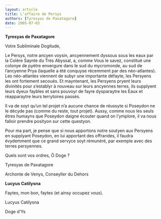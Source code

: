 ```yaml
---
layout: article
title: L’affaire de Persys
authors: [Tyresyas de Paxatagore]
date: 2005-07-03
---
```


**Tyresyas de Paxatagore**

Votre Subliminale Dogitude,

Le Persys, notre ancyen voysin, ancyennement dyssous sous les eaux par la Colère Saynte du Très Abyssal, a, comme Vous le savez, constitué une colonye de pyètre envergure dans le sud du mycromonde, au sud de l’ancyenne Prya (laquelle a été conquyse récemment par des néo-atlantes). Les néo-atlantes viennent de subyr une importante défayte, les Persyens les ont fortement secoués. Et mayntenant, les Persyens pryent leurs divinités pour s’establyr à nouveau sur leurs ancyennes terres, ils supplyent leurs dyeux faybles et sans pouvoyr de fayre dysparaytre les Eaux et réapparaytre leurs terrytoires passés.

Il va de soyt qu’un tel projet n’a aucune chance de réussyte si Poseydon ne le décyde pas (comme du reste, tout projet). Aussy, comme nous les seuls êtres humayns que Poseydon daigne écouter quand on l’ymplore, il va nous falloir prendre posityon sur cette questyon.

Pour ma part, je pense que si nous apportons notre soutyen aux Persyens en supplyant Poseydon, en lui apportant des offrandes, il faudra évydemment que ce grand servyce soyt rémunéré, par exemple avec des terres persyennes.

Quels sont vos ordres, Ô Doge ?

Tyresyas de Paxatagore

Archonte de Venys, Conseyller du Dehors

**Lucyus Catilysna**

Faytes, mon bon, faytes (et ainsy occupez vous).

Lucyus Catilysna

Doge d’Ys

